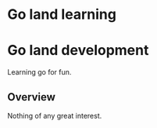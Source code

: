 # Go land learning

Go land development
========

Learning go for fun.

Overview
------------
Nothing of any great interest.
